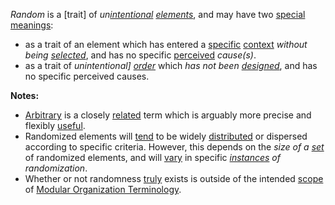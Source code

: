 *Random* is a [trait] of *un[intentional](https://github.com/gcassel/Modular-Organization-Terminology/blob/master/terms/intention.md) [elements](https://github.com/gcassel/Modular-Organization-Terminology/blob/master/terms/element.md)*, and may have two [special](https://github.com/gcassel/Modular-Organization-Terminology/blob/master/terms/specialize.md) [meanings](https://github.com/gcassel/Modular-Organization-Terminology/blob/master/terms/mean.md):
* as a trait of an element which has entered a [specific](https://github.com/gcassel/Modular-Organization-Terminology/blob/master/terms/specific.md) [context](https://github.com/gcassel/Modular-Organization-Terminology/blob/master/terms/context.md) *without being [selected](https://github.com/gcassel/Modular-Organization-Terminology/blob/master/terms/select.md)*, and has no specific [perceived](https://github.com/gcassel/Modular-Organization-Terminology/blob/master/terms/perceive.md) *cause(s)*.
* as a trait of *unintentional] [order](https://github.com/gcassel/Modular-Organization-Terminology/blob/master/terms/order.md)* which *has not been [designed](https://github.com/gcassel/Modular-Organization-Terminology/blob/master/terms/design.md)*, and has no specific perceived causes.
		
**Notes:**  
* [Arbitrary](https://github.com/gcassel/Modular-Organization-Terminology/blob/master/terms/arbitrary.md) is a closely [related](https://github.com/gcassel/Modular-Organization-Terminology/blob/master/terms/relationship.md) term which is arguably more precise and flexibly [useful](https://github.com/gcassel/Modular-Organization-Terminology/blob/master/terms/use.md).
* Randomized elements will [tend](https://github.com/gcassel/Modular-Organization-Terminology/blob/master/terms/tend.md) to be widely [distributed](https://github.com/gcassel/Modular-Organization-Terminology/blob/master/terms/distribute.md) or dispersed according to specific criteria.  However, this depends on the *size of a [set](https://github.com/gcassel/Modular-Organization-Terminology/blob/master/terms/set.md)* of randomized elements, and will [vary](https://github.com/gcassel/Modular-Organization-Terminology/blob/master/terms/variable.md) in specific *[instances](https://github.com/gcassel/Modular-Organization-Terminology/blob/master/terms/instance.md) of randomization*.
* Whether or not randomness [truly](https://github.com/gcassel/Modular-Organization-Terminology/blob/master/terms/true.md) exists is outside of the intended [scope](https://github.com/gcassel/Modular-Organization-Terminology/blob/master/terms/scope.md) of [Modular Organization Terminology](https://github.com/gcassel/Modular-Organization-Terminology/).
